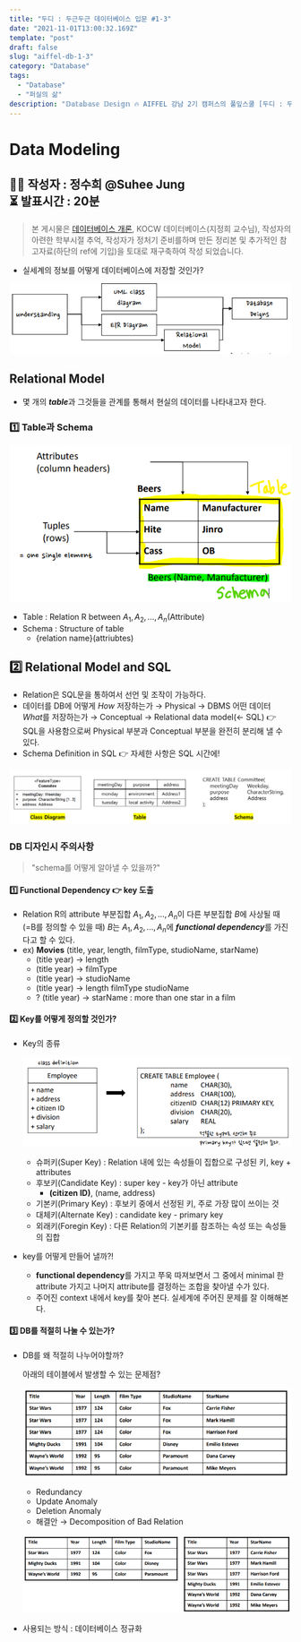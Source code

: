 ```yaml
---
title: "두디 : 두근두근 데이터베이스 입문 #1-3"
date: "2021-11-01T13:00:32.169Z"
template: "post"
draft: false
slug: "aiffel-db-1-3"
category: "Database"
tags:
  - "Database"
  - "퍼실의 삶"
description: "𝔻𝕒𝕥𝕒𝕓𝕒𝕤𝕖 𝔻𝕖𝕤𝕚𝕘𝕟 🔥 AIFFEL 강남 2기 캠퍼스의 풀잎스쿨 [두디 : 두근두근 데이터베이스 입문]에서 사용된 자료입니다."
---
```


# Data Modeling

👩‍💻 작성자 : 정수희 @Suhee Jung<br>
⏳ 발표시간 : 20분
---

> 본 게시물은 [데이터베이스 개론](https://www.hanbit.co.kr/store/books/look.php?p_code=B8582604063), KOCW 데이터베이스(지정희 교수님), 작성자의 아련한 학부시절 추억, 작성자가 정처기 준비를하며 만든 정리본 및 추가적인 참고자료(하단의 ref에 기입)을 토대로 재구축하여 작성 되었습니다.


- 실세계의 정보를 어떻게 데이터베이스에 저장할 것인가?

![Untitled](./assets/01-3-6.png)

## Relational Model

- 몇 개의 ***table***과 그것들을 관계를 통해서 현실의 데이터를 나타내고자 한다.

### 1️⃣ Table과 Schema

![Untitled](./assets/01-3-1.png)

- Table : Relation R between $A_1, A_2, ... , A_n$(Attribute)
- Schema : Structure of table
    - {relation name}(attriubtes)

## 2️⃣ Relational Model and SQL

- Relation은 SQL문을 통하여서 선언 및 조작이 가능하다.
- 데이터를 DB에 어떻게 *How* 저장하는가 → Physical → DBMS
어떤 데이터 *What*를 저장하는가 → Conceptual → Relational data model(← SQL)
👉 SQL을 사용함으로써 Physical 부분과 Conceptual 부분을 완전히 분리해 낼 수 있다.
- Schema Definition in SQL 👉 자세한 사항은 SQL 시간에!

![Untitled](./assets/01-3-2.png)

### DB 디자인시 주의사항

> "schema를 어떻게 알아낼 수 있을까?"

#### 1️⃣ Functional Dependency 👉 key 도출

- Relation R의 attribute 부분집합 $A_1, A_2, ..., A_n$이 다른 부분집합 $B$에 사상될 때(=B를 정의할 수 있을 때) $B$는 $A_1, A_2, ..., A_n$에 ***functional dependency***를 가진다고 할 수 있다.
- ex) **Movies** (title, year, length, filmType, studioName, starName)
    - (title year) → length
    - (title year) → filmType
    - (title year) → studioName
    - (title year) → length filmType studioName
    - ? (title year) → starName : more than one star in a film

#### 2️⃣ Key를 어떻게 정의할 것인가?

- Key의 종류

    ![Untitled](./assets/01-3-3.png)
    - 슈퍼키(Super Key) : Relation 내에 있는 속성들이 집합으로 구성된 키, key + attributes
    - 후보키(Candidate Key) : super key - key가 아닌 attribute
        - **(citizen ID)**, (name, address)
    - 기본키(Primary Key) : 후보키 중에서 선정된 키, 주로 가장 많이 쓰이는 것
    - 대체키(Alternate Key) : candidate key - primary key
    - 외래키(Foregin Key) : 다른 Relation의 기본키를 참조하는 속성 또는 속성들의 집합
- key를 어떻게 만들어 낼까?!
    - **functional dependency**를 가지고 쭈욱 따져보면서 그 중에서 minimal 한 attribute 가지고 나머지 attribute를 결정하는 조합을 찾아낼 수가 있다.
    - 주어진 context 내에서 key를 찾아 본다. 실세계에 주어진 문제를 잘 이해해본다.

#### 3️⃣ DB를 적절히 나눌 수 있는가?

- DB를 왜 적절히 나누어야할까?

    아래의 테이블에서 발생할 수 있는 문제점?

    ![Untitled](./assets/01-3-4.png)

    - Redundancy
    - Update Anomaly
    - Deletion Anomaly
    - 해결안 → Decomposition of Bad Relation

    ![Untitled](./assets/01-3-5.png)

- 사용되는 방식 : 데이터베이스 정규화
